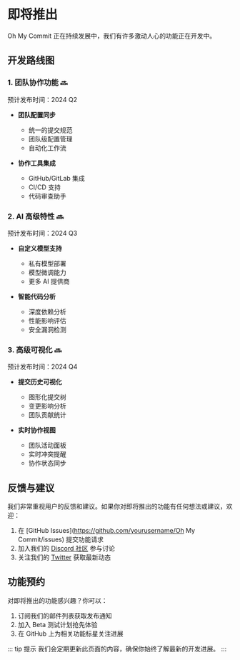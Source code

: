 # 即将推出

Oh My Commit 正在持续发展中，我们有许多激动人心的功能正在开发中。

## 开发路线图

### 1. 团队协作功能 🔜
预计发布时间：2024 Q2

- **团队配置同步**
  - 统一的提交规范
  - 团队级配置管理
  - 自动化工作流

- **协作工具集成**
  - GitHub/GitLab 集成
  - CI/CD 支持
  - 代码审查助手

### 2. AI 高级特性 🔜
预计发布时间：2024 Q3

- **自定义模型支持**
  - 私有模型部署
  - 模型微调能力
  - 更多 AI 提供商

- **智能代码分析**
  - 深度依赖分析
  - 性能影响评估
  - 安全漏洞检测

### 3. 高级可视化 🔜
预计发布时间：2024 Q4

- **提交历史可视化**
  - 图形化提交树
  - 变更影响分析
  - 团队贡献统计

- **实时协作视图**
  - 团队活动面板
  - 实时冲突提醒
  - 协作状态同步

## 反馈与建议

我们非常重视用户的反馈和建议。如果你对即将推出的功能有任何想法或建议，欢迎：

1. 在 [GitHub Issues](https://github.com/yourusername/Oh My Commit/issues) 提交功能请求
2. 加入我们的 [Discord 社区](https://discord.gg/oh-my-commit) 参与讨论
3. 关注我们的 [Twitter](https://twitter.com/oh-my-commit) 获取最新动态

## 功能预约

对即将推出的功能感兴趣？你可以：

1. 订阅我们的邮件列表获取发布通知
2. 加入 Beta 测试计划抢先体验
3. 在 GitHub 上为相关功能标星关注进展

::: tip 提示
我们会定期更新此页面的内容，确保你始终了解最新的开发进展。
:::

